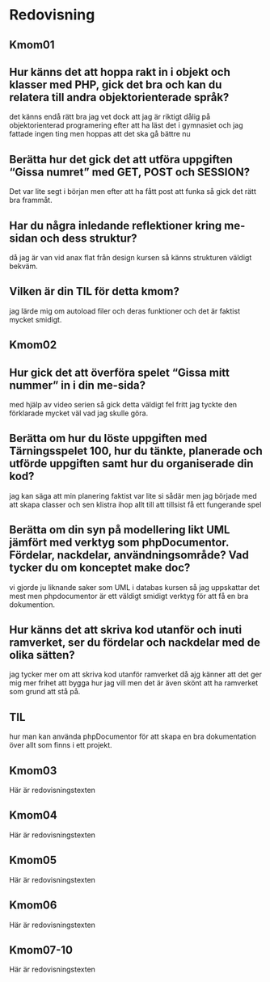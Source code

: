 ---
...
Redovisning
=========================



Kmom01
-------------------------

<h2>Hur känns det att hoppa rakt in i objekt och klasser med PHP, gick det bra och kan du relatera till andra objektorienterade språk?</h2>
<p>det känns endå rätt bra jag vet dock att jag är riktigt dålig på objektorienterad programering efter att ha läst det i gymnasiet och jag fattade ingen ting men hoppas att det ska gå bättre nu</p>

<h2>Berätta hur det gick det att utföra uppgiften “Gissa numret” med GET, POST och SESSION?</h2>
<p>Det var lite segt i början men efter att ha fått post att funka så gick det rätt bra frammåt.</p>

<h2>Har du några inledande reflektioner kring me-sidan och dess struktur?</h2>
<p>då jag är van vid anax flat från design kursen så känns strukturen väldigt bekväm.</p>

<h2>Vilken är din TIL för detta kmom?</h2>
<p>jag lärde mig om autoload filer och deras funktioner och det är faktist mycket smidigt.</p>



Kmom02
-------------------------

<h2>Hur gick det att överföra spelet “Gissa mitt nummer” in i din me-sida?</h2>
<p>med hjälp av video serien så gick detta väldigt fel fritt jag tyckte den förklarade mycket väl vad jag skulle göra.</p>

<h2>Berätta om hur du löste uppgiften med Tärningsspelet 100, hur du tänkte, planerade och utförde uppgiften samt hur du organiserade din kod?</h2>
<p>jag kan säga att min planering faktist var lite si sådär men jag började med att skapa classer och sen klistra ihop allt till att tillsist få ett fungerande spel</p>

<h2>Berätta om din syn på modellering likt UML jämfört med verktyg som phpDocumentor. Fördelar, nackdelar, användningsområde? Vad tycker du om konceptet make doc?</h2>
<p>vi gjorde ju liknande saker som UML i databas kursen så jag uppskattar det mest men phpdocumentor är ett väldigt smidigt verktyg för att få en bra dokumention.</p>

<h2>Hur känns det att skriva kod utanför och inuti ramverket, ser du fördelar och nackdelar med de olika sätten?</h2>
<p>jag tycker mer om att skriva kod utanför ramverket då ajg känner att det ger mig mer frihet att bygga hur jag vill men det är även skönt att ha ramverket som grund att stå på.</p>

<h2>TIL</h2>
<p>hur man kan använda phpDocumentor för att skapa en bra dokumentation över allt som finns i ett projekt.</p>



Kmom03
-------------------------

Här är redovisningstexten



Kmom04
-------------------------

Här är redovisningstexten



Kmom05
-------------------------

Här är redovisningstexten



Kmom06
-------------------------

Här är redovisningstexten



Kmom07-10
-------------------------

Här är redovisningstexten
